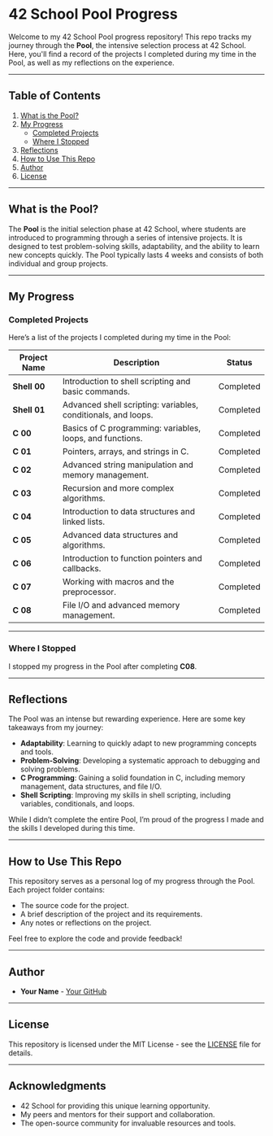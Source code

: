 # 42 School Pool Progress

Welcome to my 42 School Pool progress repository! This repo tracks my journey through the **Pool**, the intensive selection process at 42 School. Here, you'll find a record of the projects I completed during my time in the Pool, as well as my reflections on the experience.

---

## Table of Contents

1. [What is the Pool?](#what-is-the-pool)
2. [My Progress](#my-progress)
   - [Completed Projects](#completed-projects)
   - [Where I Stopped](#where-i-stopped)
3. [Reflections](#reflections)
4. [How to Use This Repo](#how-to-use-this-repo)
5. [Author](#author)
6. [License](#license)

---

## What is the Pool?

The **Pool** is the initial selection phase at 42 School, where students are introduced to programming through a series of intensive projects. It is designed to test problem-solving skills, adaptability, and the ability to learn new concepts quickly. The Pool typically lasts 4 weeks and consists of both individual and group projects.

---

## My Progress

### Completed Projects

Here’s a list of the projects I completed during my time in the Pool:

| Project Name       | Description                                                                 | Status      |
|--------------------|-----------------------------------------------------------------------------|-------------|
| **Shell 00**       | Introduction to shell scripting and basic commands.                         | Completed   |
| **Shell 01**       | Advanced shell scripting: variables, conditionals, and loops.               | Completed   |
| **C 00**           | Basics of C programming: variables, loops, and functions.                   | Completed   |
| **C 01**           | Pointers, arrays, and strings in C.                                         | Completed   |
| **C 02**           | Advanced string manipulation and memory management.                         | Completed   |
| **C 03**           | Recursion and more complex algorithms.                                      | Completed   |
| **C 04**           | Introduction to data structures and linked lists.                           | Completed   |
| **C 05**           | Advanced data structures and algorithms.                                    | Completed   |
| **C 06**           | Introduction to function pointers and callbacks.                            | Completed   |
| **C 07**           | Working with macros and the preprocessor.                                   | Completed   |
| **C 08**           | File I/O and advanced memory management.                                    | Completed   |

---

### Where I Stopped

I stopped my progress in the Pool after completing **C08**.

---

## Reflections

The Pool was an intense but rewarding experience. Here are some key takeaways from my journey:

- **Adaptability**: Learning to quickly adapt to new programming concepts and tools.
- **Problem-Solving**: Developing a systematic approach to debugging and solving problems.
- **C Programming**: Gaining a solid foundation in C, including memory management, data structures, and file I/O.
- **Shell Scripting**: Improving my skills in shell scripting, including variables, conditionals, and loops.

While I didn’t complete the entire Pool, I’m proud of the progress I made and the skills I developed during this time.

---

## How to Use This Repo

This repository serves as a personal log of my progress through the Pool. Each project folder contains:

- The source code for the project.
- A brief description of the project and its requirements.
- Any notes or reflections on the project.

Feel free to explore the code and provide feedback!

---

## Author

- **Your Name** - [Your GitHub](https://github.com/houdaifa-boukhari)

---

## License

This repository is licensed under the MIT License - see the [LICENSE](LICENSE) file for details.

---

## Acknowledgments

- 42 School for providing this unique learning opportunity.
- My peers and mentors for their support and collaboration.
- The open-source community for invaluable resources and tools.
